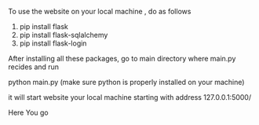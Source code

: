 To use the website on your local machine , do as follows

1. pip install flask
2. pip install flask-sqlalchemy
3. pip install flask-login

After installing all these packages, go to main directory 
where main.py recides and run 

python main.py (make sure python is properly installed on your machine)

it will start website your local machine starting with address 127.0.0.1:5000/

Here You go 